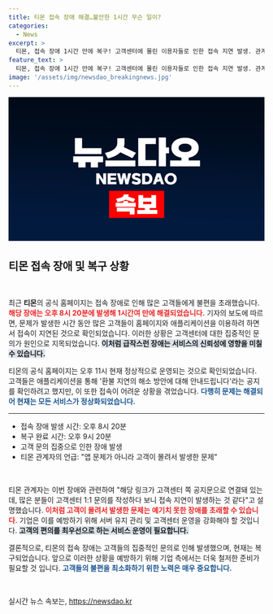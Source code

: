 ```yaml
---
title: 티몬 접속 장애 해결…불안한 1시간 무슨 일이?
categories:
  - News
excerpt: >
  티몬, 접속 장애 1시간 만에 복구! 고객센터에 몰린 이용자들로 인한 접속 지연 발생. 관계자 앱 문제 아냐 해명. 자세한 내용은 기사에서 확인하세요!
feature_text: >
  티몬, 접속 장애 1시간 만에 복구! 고객센터에 몰린 이용자들로 인한 접속 지연 발생. 관계자 앱 문제 아냐 해명. 자세한 내용은 기사에서 확인하세요!
image: '/assets/img/newsdao_breakingnews.jpg'
---
```


<p><img src="/assets/img/newsdao_breakingnews.jpg" alt="ontimetimes 속보" /></p>

<h2 data-ke-size="size26">티몬 접속 장애 및 복구 상황</h2>

<p data-ke-size="size16">&nbsp;</p>

<p data-ke-size="size16">최근 <b>티몬</b>의 공식 홈페이지는 접속 장애로 인해 많은 고객들에게 불편을 초래했습니다. <b><span style="color: #ee2323;">해당 장애는 오후 8시 20분에 발생해 1시간여 만에 해결되었습니다.</span></b> 기자의 보도에 따르면, 문제가 발생한 시간 동안 많은 고객들이 홈페이지와 애플리케이션을 이용하려 하면서 접속이 지연된 것으로 확인되었습니다. 이러한 상황은 고객센터에 대한 집중적인 문의가 원인으로 지목되었습니다. <b><span style="background-color: #21538527;">이처럼 급작스런 장애는 서비스의 신뢰성에 영향을 미칠 수 있습니다.</span></b></p>

<p data-ke-size="size16">티몬의 공식 홈페이지는 오후 11시 현재 정상적으로 운영되는 것으로 확인되었습니다. 고객들은 애플리케이션을 통해 '환불 지연의 해소 방안에 대해 안내드립니다'라는 공지를 확인하려고 했지만, 이 또한 접속이 어려운 상황을 겪었습니다. <b><span style="color: #1a5490;">다행히 문제는 해결되어 현재는 모든 서비스가 정상화되었습니다.</span></b></p>

<hr>

<ul>
  <li>접속 장애 발생 시간: 오후 8시 20분</li>
  <li>복구 완료 시간: 오후 9시 20분</li>
  <li>고객 문의 집중으로 인한 장애 발생</li>
  <li>티몬 관계자의 언급: "앱 문제가 아니라 고객이 몰려서 발생한 문제"</li>
</ul>

<p data-ke-size="size16">&nbsp;</p>

<p data-ke-size="size16">티몬 관계자는 이번 장애와 관련하여 "해당 링크가 고객센터 쪽 공지문으로 연결돼 있는데, 많은 분들이 고객센터 1:1 문의를 작성하다 보니 접속 지연이 발생하는 것 같다"고 설명했습니다. <b><span style="color: #ee2323;">이처럼 고객이 몰려서 발생한 문제는 예기치 못한 장애를 초래할 수 있습니다.</span></b> 기업은 이를 예방하기 위해 서버 유지 관리 및 고객센터 운영을 강화해야 할 것입니다. <b><span style="background-color: #21538527;">고객의 편의를 최우선으로 하는 서비스 운영이 필요합니다.</span></b></p>

<p data-ke-size="size16">결론적으로, 티몬의 접속 장애는 고객들의 집중적인 문의로 인해 발생했으며, 현재는 복구되었습니다. 앞으로 이러한 상황을 예방하기 위해 기업 측에서는 더욱 철저한 준비가 필요할 것 입니다. <b><span style="color: #1a5490;">고객들의 불편을 최소화하기 위한 노력은 매우 중요합니다.</span></b></p>

<p data-ke-size="size16">&nbsp;</p>
실시간 뉴스 속보는, <a href="https://newsdao.kr" rel="dofollow">https://newsdao.kr</a>


